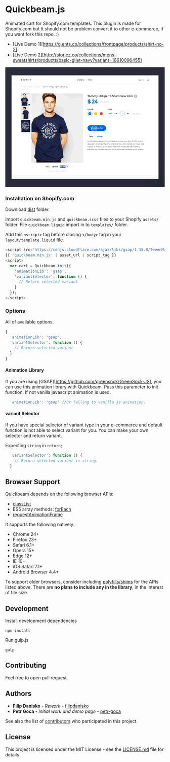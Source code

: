 # Quickbeam.js

Animated cart for Shopify.com templates.
This plugin is made for Shopify.com but It should not be problem convert it to other e-commerce, if you want fork this repo. :)

* [Live Demo 1][https://g.ents.co/collections/frontpage/products/shirt-no-2]
* [Live Demo 2][http://storiez.co/collections/mens-sweatshirts/products/basic-gilet-navy?variant=16610096455]

![Sooo animated](images/animation.gif)

### Installation on Shopify.com

Download [dist](dist/) folder.

Import `quickbeam.min.js` and `quickbeam.scss` files to your Shopify `assets/` folder.
File `quickbeam.liquid` import in to `templates/` folder.

Add this `<script>` tag before closing `</body>` tag in your `layout/template.liquid` file.
``` javascript
<script src="https://cdnjs.cloudflare.com/ajax/libs/gsap/1.18.0/TweenMax.min.js"></script>
{{ 'quickbeam.min.js' | asset_url | script_tag }}
<script>
  var cart = Quickbeam.init({
    'animationLib': 'gsap',
    'variantSelector': function () {
      // Return selected variant
    }
  });
</script>
```

### Options

All of available options.

``` javascript
{
  'animationLib': 'gsap',
  'variantSelector': function () {
    // Return selected variant
  }
}
```

#### Animation Library

If you are using [GSAP][https://github.com/greensock/GreenSock-JS], you can use this animation library with Quickbeam. Pass this parameter to init function. If not vanilla javascript animation is used.
``` javascript
  'animationLib': 'gsap' //Or falling to vanilla js animation.
```

#### variant Selector

If you have special selector of variant type in your e-commerce and default function is not able to select variant for you. You can make your own selector and return variant.

Expecting `string` in `return`;
``` javascript
  'variantSelector': function () {
    // Return selected variant in string.
  }
```
## Browser Support

Quickbeam depends on the following browser APIs:

* [classList](https://developer.mozilla.org/en-US/docs/Web/API/Element/classList)
* ES5 array methods: [forEach](https://developer.mozilla.org/en-US/docs/Web/JavaScript/Reference/Global_Objects/Array/forEach)
* [requestAnimationFrame](https://developer.mozilla.org/en-US/docs/Web/API/window/requestAnimationFrame)

It supports the following natively:

* Chrome 24+
* Firefox 23+
* Safari 6.1+
* Opera 15+
* Edge 12+
* IE 10+
* iOS Safari 7.1+
* Android Browser 4.4+

To support older browsers, consider including [polyfills/shims](https://github.com/Modernizr/Modernizr/wiki/HTML5-Cross-Browser-Polyfills) for the APIs listed above. There are **no plans to include any in the library**, in the interest of file size.

## Development

Install development dependencies
```
npm install
```
Run gulp.js
```
gulp
```

## Contributing

Feel free to open pull request.

## Authors

* **Filip Danisko** - *Rework* - [filipdanisko](https://github.com/filipdanisko)
* **Petr Goca** - *Initial work and demo page* - [petr-goca](https://github.com/petr-goca)

See also the list of [contributors](https://github.com/greenwoodents/quickbeam.js/contributors) who participated in this project.

## License

This project is licensed under the MIT License - see the [LICENSE.md](LICENSE.md) file for details
